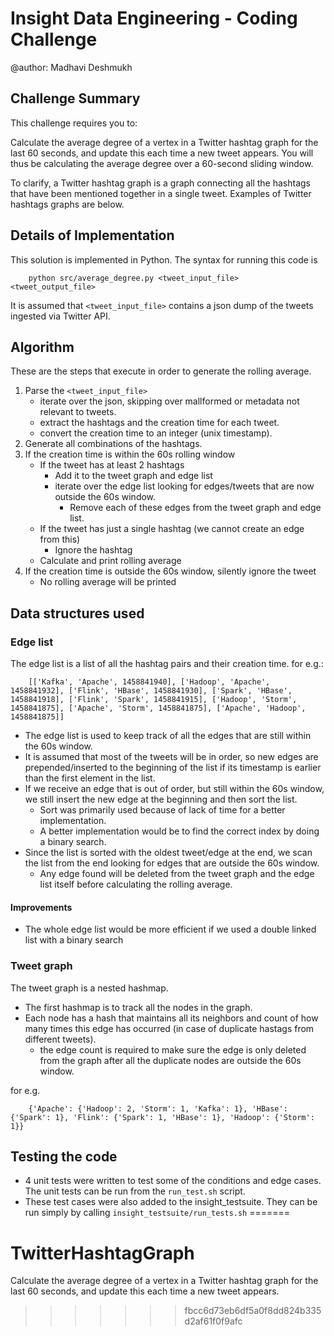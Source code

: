 Insight Data Engineering - Coding Challenge
===========================================================
@author: Madhavi Deshmukh 

## Challenge Summary

This challenge requires you to:

Calculate the average degree of a vertex in a Twitter hashtag graph for the last 60 seconds, and update this each time a new tweet appears.  You will thus be calculating the average degree over a 60-second sliding window.

To clarify, a Twitter hashtag graph is a graph connecting all the hashtags that have been mentioned together in a single tweet.  Examples of Twitter hashtags graphs are below.

## Details of Implementation

This solution is implemented in Python. The syntax for running this code is

```
    python src/average_degree.py <tweet_input_file> <tweet_output_file>
```

It is assumed that `<tweet_input_file>` contains a json dump of the tweets ingested via Twitter API.

## Algorithm

These are the steps that execute in order to generate the rolling average.

1. Parse the `<tweet_input_file>`
   - iterate over the json, skipping over mallformed or metadata not relevant to tweets.
   - extract the hashtags and the creation time for each tweet.
   - convert the creation time to an integer (unix timestamp).
2. Generate all combinations of the hashtags.
3. If the creation time is within the 60s rolling window
   - If the tweet has at least 2 hashtags
       - Add it to the tweet graph and edge list
       - iterate over the edge list looking for edges/tweets that are now outside the 60s window.
          - Remove each of these edges from the tweet graph and edge list.
   - If the tweet has just a single hashtag (we cannot create an edge from this)
       - Ignore the hashtag
   - Calculate and print rolling average
4. If the creation time is outside the 60s window, silently ignore the tweet
   - No rolling average will be printed

## Data structures used
### Edge list
The edge list is a list of all the hashtag pairs and their creation time. for e.g.:

```
    [['Kafka', 'Apache', 1458841940], ['Hadoop', 'Apache', 1458841932], ['Flink', 'HBase', 1458841930], ['Spark', 'HBase', 1458841918], ['Flink', 'Spark', 1458841915], ['Hadoop', 'Storm', 1458841875], ['Apache', 'Storm', 1458841875], ['Apache', 'Hadoop', 1458841875]]
```

- The edge list is used to keep track of all the edges that are still within the 60s window.
- It is assumed that most of the tweets will be in order, so new edges are prepended/inserted to the beginning of the list if its timestamp is earlier than the first element in the list.
- If we receive an edge that is out of order, but still within the 60s window, we still insert the new edge at the beginning and then sort the list.
    - Sort was primarily used because of lack of time for a better implementation.
    - A better implementation would be to find the correct index by doing a binary search.
- Since the list is sorted with the oldest tweet/edge at the end, we scan the list from the end looking for edges that are outside the 60s window.
    - Any edge found will be deleted from the tweet graph and the edge list itself before calculating the rolling average.

#### Improvements
- The whole edge list would be more efficient if we used a double linked list with a binary search

### Tweet graph
The tweet graph is a nested hashmap.
- The first hashmap is to track all the nodes in the graph.
- Each node has a hash that maintains all its neighbors and count of how many times this edge has occurred (in case of duplicate hastags from different tweets).
    - the edge count is required to make sure the edge is only deleted from the graph after all the duplicate nodes are outside the 60s window.

for e.g.

```
    {'Apache': {'Hadoop': 2, 'Storm': 1, 'Kafka': 1}, 'HBase': {'Spark': 1}, 'Flink': {'Spark': 1, 'HBase': 1}, 'Hadoop': {'Storm': 1}}
```

## Testing the code

- 4 unit tests were written to test some of the conditions and edge cases. The unit tests can be run from the `run_test.sh` script.
- These test cases were also added to the insight_testsuite. They can be run simply by calling `insight_testsuite/run_tests.sh`
=======
# TwitterHashtagGraph
Calculate the average degree of a vertex in a Twitter hashtag graph for the last 60 seconds, and update this each time a new tweet appears.
>>>>>>> fbcc6d73eb6df5a0f8dd824b335d2af61f0f9afc
